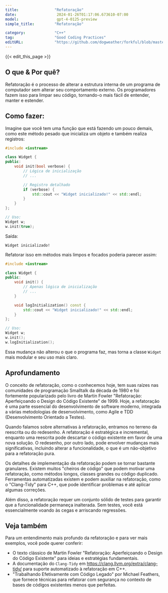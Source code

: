 ```yaml
---
title:                "Refatoração"
date:                  2024-01-26T01:17:06.673610-07:00
model:                 gpt-4-0125-preview
simple_title:         "Refatoração"

category:             "C++"
tag:                  "Good Coding Practices"
editURL:              "https://github.com/dogweather/forkful/blob/master/content/pt/cpp/refactoring.md"
---
```


{{< edit_this_page >}}

## O que & Por quê?

Refatoração é o processo de alterar a estrutura interna de um programa de computador sem alterar seu comportamento externo. Os programadores fazem isso para limpar seu código, tornando-o mais fácil de entender, manter e estender.

## Como fazer:

Imagine que você tem uma função que está fazendo um pouco demais, como este método pesado que inicializa um objeto e também realiza registros:

```C++
#include <iostream>

class Widget {
public:
    void init(bool verbose) {
        // Lógica de inicialização
        // ...

        // Registro detalhado
        if (verbose) {
            std::cout << "Widget inicializado!" << std::endl;
        }
    }
};

// Uso:
Widget w;
w.init(true);
```

Saída:
```
Widget inicializado!
```

Refatorar isso em métodos mais limpos e focados poderia parecer assim:

```C++
#include <iostream>

class Widget {
public:
    void init() {
        // Apenas lógica de inicialização
        // ...
    }

    void logInitialization() const {
        std::cout << "Widget inicializado!" << std::endl;
    }
};

// Uso:
Widget w;
w.init();
w.logInitialization();
```

Essa mudança não alterou o que o programa faz, mas torna a classe `Widget` mais modular e seu uso mais claro.

## Aprofundamento

O conceito de refatoração, como o conhecemos hoje, tem suas raízes nas comunidades de programação Smalltalk da década de 1980 e foi fortemente popularizado pelo livro de Martin Fowler "Refatoração: Aperfeiçoando o Design do Código Existente" de 1999. Hoje, a refatoração é uma parte essencial do desenvolvimento de software moderno, integrada a várias metodologias de desenvolvimento, como Agile e TDD (Desenvolvimento Orientado a Testes).

Quando falamos sobre alternativas à refatoração, entramos no terreno da reescrita ou do redesenho. A refatoração é estratégica e incremental, enquanto uma reescrita pode descartar o código existente em favor de uma nova solução. O redesenho, por outro lado, pode envolver mudanças mais significativas, incluindo alterar a funcionalidade, o que é um não-objetivo para a refatoração pura.

Os detalhes de implementação da refatoração podem se tornar bastante granulares. Existem muitos "cheiros de código" que podem motivar uma refatoração, como métodos longos, classes grandes ou código duplicado. Ferramentas automatizadas existem e podem auxiliar na refatoração, como o "Clang-Tidy" para C++, que pode identificar problemas e até aplicar algumas correções.

Além disso, a refatoração requer um conjunto sólido de testes para garantir que a funcionalidade permaneça inalterada. Sem testes, você está essencialmente voando às cegas e arriscando regressões.

## Veja também

Para um entendimento mais profundo da refatoração e para ver mais exemplos, você pode querer conferir:

- O texto clássico de Martin Fowler "Refatoração: Aperfeiçoando o Design do Código Existente" para ideias e estratégias fundamentais.
- A documentação do `Clang-Tidy` em https://clang.llvm.org/extra/clang-tidy/ para suporte automatizado à refatoração em C++.
- "Trabalhando Efetivamente com Código Legado" por Michael Feathers, que fornece técnicas para refatorar com segurança no contexto de bases de códigos existentes menos que perfeitas.
